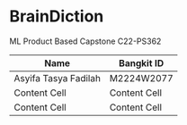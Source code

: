 # BrainDiction

ML Product Based Capstone C22-PS362

| Name                  | Bangkit ID    |
| -------------         | ------------- |
| Asyifa Tasya Fadilah  | M2224W2077    |
| Content Cell          | Content Cell  |
| Content Cell          | Content Cell  |
